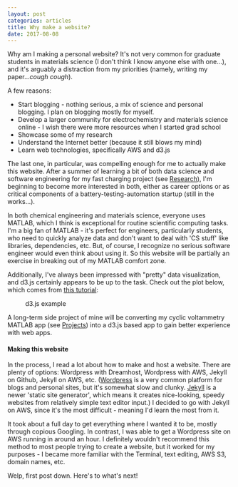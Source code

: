 ```yaml
---
layout: post
categories: articles
title: Why make a website?
date: 2017-08-08
---
```

Why am I making a personal website? It's not very common for graduate students
in materials science (I don't think I know anyone else with one...), and it's
arguably a distraction from my priorities (namely, writing my paper...*cough cough*).

A few reasons:
* Start blogging - nothing serious, a mix of science and personal blogging. I
plan on blogging mostly for myself.
* Develop a larger community for electrochemistry and materials science online -
I wish there were more resources when I started grad school
* Showcase some of my research
* Understand the Internet better (because it still blows my mind)
* Learn web technologies, specifically AWS and d3.js

The last one, in particular, was compelling enough for me to actually make this website.
After a summer of learning a bit of both data science and software engineering
for my fast charging project (see [Research](http://www.petermattia.com/research)),
I'm beginning to become more interested in both, either as career options
or as critical components of a battery-testing-automation startup
(still in the works...).

In both chemical engineering and materials science, everyone uses MATLAB,
which I think is exceptional for routine scientific computing tasks.
I'm a big fan of MATLAB - it's perfect for engineers, particularly
students, who need to quickly analyze data and don't want to deal with
'CS stuff' like libraries, dependencies, etc.
But, of course, I recognize no serious software engineer would even think about
using it.
So this website will be partially an exercise in breaking out of my MATLAB
comfort zone.

Additionally, I've always been impressed with "pretty" data visualization,
and d3.js certainly appears to be up to the task. Check out the plot below,
which comes from [this tutorial](http://www.mattshwery.com/d3-js):

<figure class="final">
  <figcaption>d3.js example</figcaption>
</figure>

A long-term side project of mine will be converting my cyclic voltammetry
MATLAB app (see [Projects](http://www.petermattia.com/projects))
into a d3.js based app to gain better experience with web apps.

#### Making this website

In the process, I read a lot about how to make and host a website. There are plenty of options:
Wordpress with Dreamhost, Wordpress with AWS, Jekyll on Github, Jekyll on AWS, etc.
([Wordpress](http://www.wordpress.com) is a very common platform for blogs and personal sites, but it's
somewhat slow and clunky. [Jekyll](https://jekyllrb.com) is a newer 'static site generator',
which means it creates nice-looking, speedy websites from relatively simple text editor input.)
I decided to go with Jekyll on AWS, since it's the most difficult - meaning I'd
learn the most from it.

It took about a full day to get everything where I wanted it to be,
mostly through copious Googling.
In contrast, I was able to get a Wordpress site on AWS running in around an hour.
I definitely wouldn't recommend this method to most people trying to create a
website, but it worked for my purposes - I became more familiar with the
Terminal, text editing, AWS S3, domain names, etc.

Welp, first post down. Here's to what's next!

<style>
  svg {
    font: 10px sans-serif;
  }

  .foreground {
    fill: #2D6A99;
  }

  .background {
    fill: #eee;
  }
</style>
<script src="http://d3js.org/d3.v3.min.js" charset="utf-8"></script>
<script type="text/javascript">

  var n = 10,
      random = function() { return Math.floor(Math.random() * 100); },
      data = d3.range(n).map(random);

  var barChart = {
    init: function(el) {
      this.height = 80;
      this.width = 220;
      this.padding = 12;
      barWidth = Math.floor((this.width - (this.padding * (data.length - 1))) / data.length);
      barHeight = this.height;

      this.svg = d3.select(el).insert('svg', ':first-child')
        .attr('width', this.width)
        .attr("height", this.height);

      this.draw();
    },

    draw: function() {
      var self = this;

      this.meters = this.svg
        .append("g")
          .attr("class", "meter")
          .selectAll("rect")
            .data(data)
            .enter()
            .append('g')
              .attr("class", "bar");

      this.drawBar().attr("class", "background").attr("y", 0).attr("height", barHeight);
      this.drawBar().attr("class", "foreground").attr("y", barHeight).attr("height", 0);

      setInterval(function() {
        data = d3.range(n).map(random);
        self.update();
      }, 2000);
    },

    update: function () {
        var self = this;
        d3.selectAll("rect.foreground").each(self.animate);
    },

    animate: function (d, i) {
      var total = data[i];
      var bar = d3.select(this);
      if (barHeight - total != bar.attr("y")) {
        bar.transition().duration(1500).attr("height", total).attr("y", barHeight - total);
      }
    },

    drawBar: function () {
      var self = this;

      return this.meters.append("rect")
        .attr("x", function (d, i) {
          return i * (barWidth + self.padding);
        })
        .attr("width", barWidth);
    }
  }

  barChart.init('figure.final');
</script>
